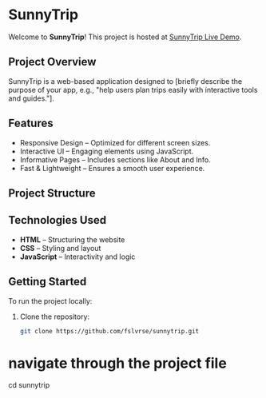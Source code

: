 # SunnyTrip

Welcome to **SunnyTrip**! This project is hosted at [SunnyTrip Live Demo](https://fslvrse.github.io/sunnytrip/).

## Project Overview

SunnyTrip is a web-based application designed to [briefly describe the purpose of your app, e.g., "help users plan trips easily with interactive tools and guides."].

## Features

- Responsive Design – Optimized for different screen sizes.
- Interactive UI – Engaging elements using JavaScript.
- Informative Pages – Includes sections like About and Info.
- Fast & Lightweight – Ensures a smooth user experience.

## Project Structure


## Technologies Used

- **HTML** – Structuring the website
- **CSS** – Styling and layout
- **JavaScript** – Interactivity and logic

## Getting Started

To run the project locally:

1. Clone the repository:
   ```bash
   git clone https://github.com/fslvrse/sunnytrip.git
# navigate through the project file
cd sunnytrip
